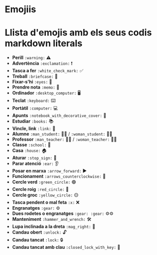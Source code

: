 # Emojiis

# Llista d'emojis amb els seus codis markdown literals

- **Perill** `:warning:` ⚠️
- **Advertència** `:exclamation:` ❗
- **Tasca a fer** `:white_check_mark:` ✅
- **Treball** `:briefcase:` 💼
- **Fixar-s'hi** `:eyes:` 👀
- **Prendre nota** `:memo:` 📝
- **Ordinador** `:desktop_computer:` 🖥️
- **Teclat** `:keyboard:` ⌨️
- **Portàtil** `:computer:` 💻
- **Apunts** `:notebook_with_decorative_cover:` 📒
- **Estudiar** `:books:` 📚
- **Vincle, link** `:link:` 🔗
- **Alumne** `:man_student:` 👨‍🎓 / `:woman_student:` 👩‍🎓
- **Professor** `:man_teacher:` 👨‍🏫 / `:woman_teacher:` 👩‍🏫
- **Classe** `:school:` 🏫
- **Casa** `:house:` 🏠
- **Aturar** `:stop_sign:` 🛑
- **Parar atenció** `:ear:` 👂
- **Posar en marxa** `:arrow_forward:` ▶️
- **Funcionament** `:arrows_counterclockwise:` 🔄
- **Cercle verd** `:green_circle:` 🟢
- **Cercle roig** `:red_circle:` 🔴
- **Cercle groc** `:yellow_circle:` 🟡
- **Tasca pendent o mal feta** `:x:` ❌
- **Engranatges** `:gear:` ⚙️
- **Dues rodetes o engranatges** `:gear: :gear:` ⚙️⚙️
- **Manteniment** `:hammer_and_wrench:` 🛠️
- **Lupa inclinada a la dreta** `:mag_right:` 🔎
- **Candau obert** `:unlock:` 🔓
- **Candau tancat** `:lock:` 🔒
- **Candau tancat amb clau** `:closed_lock_with_key:` 🔐
